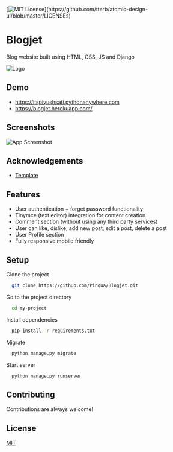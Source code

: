 
[![MIT License](https://img.shields.io/apm/l/atomic-design-ui.svg?)](https://github.com/tterb/atomic-design-ui/blob/master/LICENSEs)

# Blogjet

Blog website built using HTML, CSS, JS and Django

![Logo](https://itspiyushsati.pythonanywhere.com/static/Blog/favicons/apple-touch-icon.png)

## Demo

- https://itspiyushsati.pythonanywhere.com
- https://blogjet.herokuapp.com/


## Screenshots

![App Screenshot](https://i.ibb.co/z56nzF1/blogjet.gif)

  
## Acknowledgements

 - [Template](https://startbootstrap.com/theme/clean-blog)


## Features

- User authentication + forget password functionality
- Tinymce (text editor) integration for content creation
- Comment section (without using any third party services)
- User can like, dislike, add new post, edit a post, delete a post
- User Profile section
- Fully responsive mobile friendly


## Setup

Clone the project

```bash
  git clone https://github.com/Pinqua/Blogjet.git
```

Go to the project directory

```bash
  cd my-project
```

Install dependencies

```bash
  pip install -r requirements.txt
```

Migrate

```bash
  python manage.py migrate
```

Start server

```bash
  python manage.py runserver
```

  
## Contributing

Contributions are always welcome!

  
## License

[MIT](https://choosealicense.com/licenses/mit/)

  
